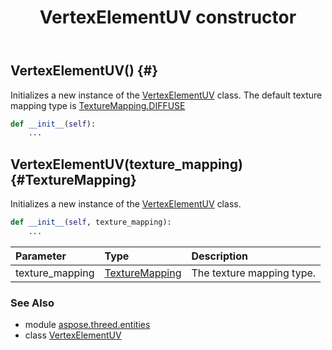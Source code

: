 ﻿---
title: VertexElementUV constructor
second_title: Aspose.3D for Python via .NET API References
description: 
type: docs
weight: 10
url: /python-net/aspose.threed.entities/vertexelementuv/__init__/
is_root: false
---

## VertexElementUV() {#}

Initializes a new instance of the [VertexElementUV](/3d/python-net/aspose.threed.entities/vertexelementuv) class.
The default texture mapping type is [TextureMapping.DIFFUSE](/3d/python-net/aspose.threed.entities/texturemapping#DIFFUSE)



```python
def __init__(self):
    ...
```




## VertexElementUV(texture_mapping) {#TextureMapping}

Initializes a new instance of the [VertexElementUV](/3d/python-net/aspose.threed.entities/vertexelementuv) class.



```python
def __init__(self, texture_mapping):
    ...
```


| Parameter | Type | Description |
| :- | :- | :- |
| texture_mapping | [TextureMapping](/3d/python-net/aspose.threed.entities/texturemapping) | The texture mapping type. |



### See Also
* module [aspose.threed.entities](../../)
* class [VertexElementUV](/3d/python-net/aspose.threed.entities/vertexelementuv)

